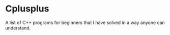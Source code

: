 # Cplusplus
A list of C++ programs for beginners that I have solved in a way anyone can understand.
